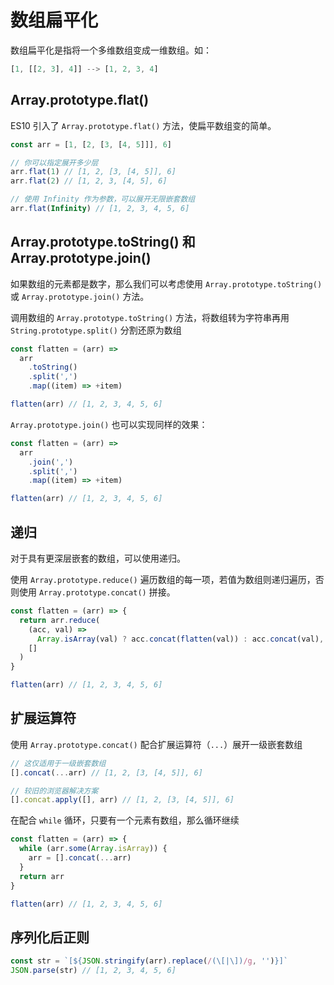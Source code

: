 # 数组扁平化

数组扁平化是指将一个多维数组变成一维数组。如：

```js
[1, [[2, 3], 4]] --> [1, 2, 3, 4]
```

## Array.prototype.flat()

ES10 引入了 `Array.prototype.flat()` 方法，使扁平数组变的简单。

```js
const arr = [1, [2, [3, [4, 5]]], 6]

// 你可以指定展开多少层
arr.flat(1) // [1, 2, [3, [4, 5]], 6]
arr.flat(2) // [1, 2, 3, [4, 5], 6]

// 使用 Infinity 作为参数，可以展开无限嵌套数组
arr.flat(Infinity) // [1, 2, 3, 4, 5, 6]
```

## Array.prototype.toString() 和 Array.prototype.join()

如果数组的元素都是数字，那么我们可以考虑使用 `Array.prototype.toString()` 或 `Array.prototype.join()` 方法。

调用数组的 `Array.prototype.toString()` 方法，将数组转为字符串再用 `String.prototype.split()` 分割还原为数组

```js
const flatten = (arr) =>
  arr
    .toString()
    .split(',')
    .map((item) => +item)

flatten(arr) // [1, 2, 3, 4, 5, 6]
```

`Array.prototype.join()` 也可以实现同样的效果：

```js
const flatten = (arr) =>
  arr
    .join(',')
    .split(',')
    .map((item) => +item)

flatten(arr) // [1, 2, 3, 4, 5, 6]
```

## 递归

对于具有更深层嵌套的数组，可以使用递归。

使用 `Array.prototype.reduce()` 遍历数组的每一项，若值为数组则递归遍历，否则使用 `Array.prototype.concat()` 拼接。

```js
const flatten = (arr) => {
  return arr.reduce(
    (acc, val) =>
      Array.isArray(val) ? acc.concat(flatten(val)) : acc.concat(val),
    []
  )
}

flatten(arr) // [1, 2, 3, 4, 5, 6]
```

## 扩展运算符

使用 `Array.prototype.concat()` 配合扩展运算符（`...`）展开一级嵌套数组

```js
// 这仅适用于一级嵌套数组
[].concat(...arr) // [1, 2, [3, [4, 5]], 6]

// 较旧的浏览器解决方案
[].concat.apply([], arr) // [1, 2, [3, [4, 5]], 6]
```

在配合 `while` 循环，只要有一个元素有数组，那么循环继续

```js
const flatten = (arr) => {
  while (arr.some(Array.isArray)) {
    arr = [].concat(...arr)
  }
  return arr
}

flatten(arr) // [1, 2, 3, 4, 5, 6]
```

## 序列化后正则

```js
const str = `[${JSON.stringify(arr).replace(/(\[|\])/g, '')}]`
JSON.parse(str) // [1, 2, 3, 4, 5, 6]
```
